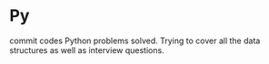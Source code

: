 # Py
commit codes 
Python problems solved. Trying to cover all the data structures as well as interview questions.
